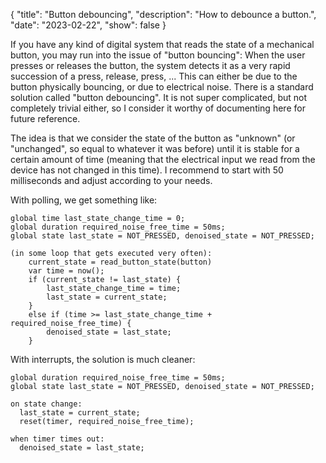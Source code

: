{
    "title": "Button debouncing",
    "description": "How to debounce a button.",
    "date": "2023-02-22",
    "show": false
}


If you have any kind of digital system that reads the state of a mechanical button, you may run into the issue of "button bouncing": When the user presses or releases the button, the system detects it as a very rapid succession of a press, release, press, ... This can either be due to the button physically bouncing, or due to electrical noise. There is a standard solution called "button debouncing". It is not super complicated, but not completely trivial either, so I consider it worthy of documenting here for future reference.

The idea is that we consider the state of the button as "unknown" (or "unchanged", so equal to whatever it was before) until it is stable for a certain amount of time (meaning that the electrical input we read from the device has not changed in this time). I recommend to start with 50 milliseconds and adjust according to your needs.

With polling, we get something like:
```
global time last_state_change_time = 0;
global duration required_noise_free_time = 50ms;
global state last_state = NOT_PRESSED, denoised_state = NOT_PRESSED;

(in some loop that gets executed very often):
	current_state = read_button_state(button)
	var time = now();
	if (current_state != last_state) {
		last_state_change_time = time;
		last_state = current_state;
	}
	else if (time >= last_state_change_time + required_noise_free_time) {
		denoised_state = last_state;
	}
```

With interrupts, the solution is much cleaner:
```
global duration required_noise_free_time = 50ms;
global state last_state = NOT_PRESSED, denoised_state = NOT_PRESSED;

on state change:
  last_state = current_state;
  reset(timer, required_noise_free_time);

when timer times out:
  denoised_state = last_state;
```
